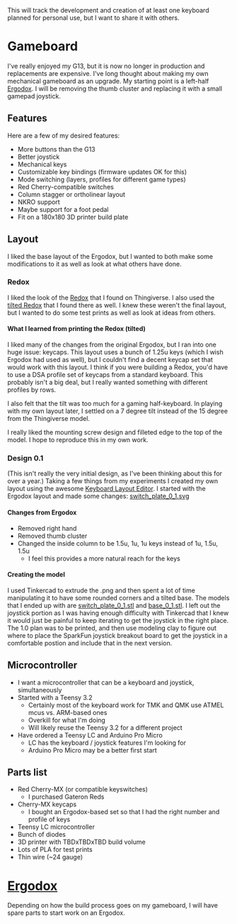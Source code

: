 This will track the development and creation of at least one keyboard
planned for personal use, but I want to share it with others.

# Gameboard

I've really enjoyed my G13, but it is now no longer in production and
replacements are expensive. I've long thought about making my own
mechanical gameboard as an upgrade. My starting point is a left-half
[Ergodox](https://www.ergodox.io). I will be removing the thumb
cluster and replacing it with a small gamepad joystick.

## Features

Here are a few of my desired features:

* More buttons than the G13
* Better joystick
* Mechanical keys
* Customizable key bindings (firmware updates OK for this)
* Mode switching (layers, profiles for different game types)
* Red Cherry-compatible switches
* Column stagger or ortholinear layout
* NKRO support
* Maybe support for a foot pedal
* Fit on a 180x180 3D printer build plate

## Layout

I liked the base layout of the Ergodox, but I wanted to both make some
modifications to it as well as look at what others have done.

### Redox

I liked the look of the
[Redox](https://www.thingiverse.com/thing:2704567) that I found on
Thingiverse. I also used the [tilted
Redox](https://www.thingiverse.com/thing:2767216) that I found there
as well. I knew these weren't the final layout, but I wanted to do
some test prints as well as look at ideas from others. 

#### What I learned from printing the Redox (tilted)

I liked many of the changes from the original Ergodox, but I ran into
one huge issue: keycaps. This layout uses a bunch of 1.25u keys (which
I wish Ergodox had used as well), but I couldn't find a decent keycap
set that would work with this layout. I think if you were building a
Redox, you'd have to use a DSA profile set of keycaps from a standard
keyboard. This probably isn't a big deal, but I really wanted
something with different profiles by rows.

I also felt that the tilt was too much for a gaming half-keyboard. In
playing with my own layout later, I settled on a 7 degree tilt instead
of the 15 degree from the Thingiverse model.

I really liked the mounting screw design and filleted edge to the top
of the model. I hope to reproduce this in my own work.

### Design 0.1

(This isn't really the very initial design, as I've been thinking about this
for over a year.)  Taking a few things from my experiments I created my own
layout using the awesome [Keyboard Layout
Editor](http://www.keyboard-layout-editor.com/).  I started with the Ergodox
layout and made some changes:
[switch_plate_0_1.svg](images/switch_plate_0_1.svg)

#### Changes from Ergodox

* Removed right hand
* Removed thumb cluster
* Changed the inside column to be 1.5u, 1u, 1u keys instead of 1u, 1.5u, 1.5u
  * I feel this provides a more natural reach for the keys

#### Creating the model

I used Tinkercad to extrude the .png and then spent a lot of time manipulating
it to have some rounded corners and a tilted base. The models that I ended up
with are [switch_plate_0_1.stl](stl/switch_plate_0_1.stl) and
[base_0_1.stl](stl/base_0_1.stl). I left out the joystick portion as I was
having enough difficulty with Tinkercad that I knew it would just be painful to
keep iterating to get the joystick in the right place. The 1.0 plan was to be
printed, and then use modeling clay to figure out where to place the SparkFun
joystick breakout board to get the joystick in a comfortable postion and
include that in the next version.

## Microcontroller

* I want a microcontroller that can be a keyboard and joystick, simultaneously
* Started with a Teensy 3.2
  * Certainly most of the keyboard work for TMK and QMK use ATMEL mcus vs. ARM-based ones
  * Overkill for what I'm doing
  * Will likely reuse the Teensy 3.2 for a different project
* Have ordered a Teensy LC and Arduino Pro Micro
  * LC has the keyboard / joystick features I'm looking for
  * Arduino Pro Micro may be a better first start

## Parts list

* Red Cherry-MX (or compatible keyswitches)
  * I purchased Gateron Reds
* Cherry-MX keycaps
  * I bought an Ergodox-based set so that I had the right number and profile of keys
* Teensy LC microcontroller
* Bunch of diodes
* 3D printer with TBDxTBDxTBD build volume
* Lots of PLA for test prints
* Thin wire (~24 gauge)


# [Ergodox](https://www.ergodox.io)

Depending on how the build process goes on my gameboard, I will have
spare parts to start work on an Ergodox.
